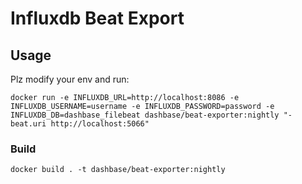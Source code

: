 # Influxdb Beat Export

## Usage

Plz modify your env and run:

```
docker run -e INFLUXDB_URL=http://localhost:8086 -e INFLUXDB_USERNAME=username -e INFLUXDB_PASSWORD=password -e INFLUXDB_DB=dashbase_filebeat dashbase/beat-exporter:nightly "-beat.uri http://localhost:5066"
```

### Build

```
docker build . -t dashbase/beat-exporter:nightly
```
